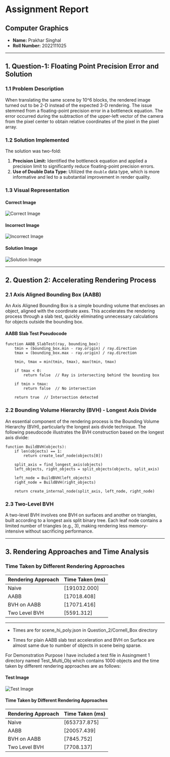 # Assignment Report

## Computer Graphics
- **Name:** Prakhar Singhal
- **Roll Number:** 2022111025

---

## 1. Question-1: Floating Point Precision Error and Solution

### 1.1 Problem Description
When translating the same scene by 10^6 blocks, the rendered image turned out to be 2-D instead of the expected 3-D rendering. The issue stemmed from a floating-point precision error in a bottleneck equation. The error occurred during the subtraction of the upper-left vector of the camera from the pixel center to obtain relative coordinates of the pixel in the pixel array.

### 1.2 Solution Implemented
The solution was two-fold:
1. **Precision Limit:** Identified the bottleneck equation and applied a precision limit to significantly reduce floating-point precision errors.
2. **Use of Double Data Type:** Utilized the `double` data type, which is more informative and led to a substantial improvement in render quality.

### 1.3 Visual Representation
#### Correct Image
![Correct Image](./correct.png)

#### Incorrect Image
![Incorrect Image](./incorrect.png)

#### Solution Image
![Solution Image](./solution.png)

---

## 2. Question 2: Accelerating Rendering Process

### 2.1 Axis Aligned Bounding Box (AABB)
An Axis Aligned Bounding Box is a simple bounding volume that encloses an object, aligned with the coordinate axes. This accelerates the rendering process through a slab test, quickly eliminating unnecessary calculations for objects outside the bounding box.

#### AABB Slab Test Pseudocode
```plaintext
function AABB_SlabTest(ray, bounding_box):
    tmin = (bounding_box.min - ray.origin) / ray.direction
    tmax = (bounding_box.max - ray.origin) / ray.direction
    
    tmin, tmax = min(tmin, tmax), max(tmin, tmax)
    
    if tmax < 0:
        return false  // Ray is intersecting behind the bounding box
    
    if tmin > tmax:
        return false  // No intersection
    
    return true  // Intersection detected
```

### 2.2 Bounding Volume Hierarchy (BVH) - Longest Axis Divide
An essential component of the rendering process is the Bounding Volume Hierarchy (BVH), particularly the longest axis divide technique. The following pseudocode illustrates the BVH construction based on the longest axis divide:

```plaintext
function BuildBVH(objects):
    if len(objects) == 1:
        return create_leaf_node(objects[0])

    split_axis = find_longest_axis(objects)
    left_objects, right_objects = split_objects(objects, split_axis)

    left_node = BuildBVH(left_objects)
    right_node = BuildBVH(right_objects)

    return create_internal_node(split_axis, left_node, right_node)
```

### 2.3 Two-Level BVH
A two-level BVH involves one BVH on surfaces and another on triangles, built according to a longest axis split binary tree. Each leaf node contains a limited number of triangles (e.g., 3), making rendering less memory-intensive without sacrificing performance.

---

## 3. Rendering Approaches and Time Analysis

### Time Taken by Different Rendering Approaches

| Rendering Approach    | Time Taken (ms) |
|-----------------------|-----------------|
| Naive                 | [191032.000]    |
| AABB                  | [17018.408]     |
| BVH on AABB           | [17071.416]     |
| Two Level BVH         | [5591.312]      |

---

* Times are for scene_hi_poly.json in Question_2/Cornell_Box directory

* Times for plain AABB slab test acceleration and BVH on Surface are almost same due to number of objects in scene being sparse.

For Demonstration Purpose I have included a test file in Assingment 1 directory named Test_Multi_Obj which contains 1000 objects and the time taken by different rendering approaches are as follows:

#### Test Image
![Test Image](./test.png)

#### Time Taken by Different Rendering Approaches
| Rendering Approach    | Time Taken (ms) |
|-----------------------|-----------------|
| Naive                 | [653737.875]    |
| AABB                  | [20057.439]     |
| BVH on AABB           | [7845.752]      |
| Two Level BVH         | [7708.137]      |

